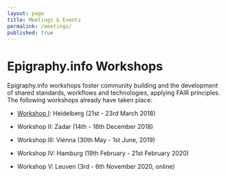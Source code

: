 ```yaml
---
layout: page
title: Meetings & Events
permalink: /meetings/
published: true
---
```



# Epigraphy.info Workshops

Epigraphy.info workshops foster community building and the development of shared standards, workflows and technologies, applying FAIR principles. The following workshops already have taken place:


* [Workshop I](../meetings/workshop_1.md): Heidelberg (21st - 23rd March 2018)

* Workshop II: Zadar (14th - 16th December 2018)

* Workshop III: Vienna (30th May - 1st June, 2019)

* Workshop IV: Hamburg (19th February - 21st February 2020)

* Workshop V: Leuven (3rd - 6th November 2020, online)